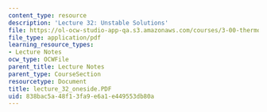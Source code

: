 ```yaml
---
content_type: resource
description: 'Lecture 32: Unstable Solutions'
file: https://ol-ocw-studio-app-qa.s3.amazonaws.com/courses/3-00-thermodynamics-of-materials-fall-2002/838bac5a48f13fa9e6a1e449553db80a_lecture_32_oneside.PDF
file_type: application/pdf
learning_resource_types:
- Lecture Notes
ocw_type: OCWFile
parent_title: Lecture Notes
parent_type: CourseSection
resourcetype: Document
title: lecture_32_oneside.PDF
uid: 838bac5a-48f1-3fa9-e6a1-e449553db80a
---
```

